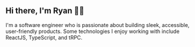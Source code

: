## Hi there, I'm Ryan 👋🏻

I'm a software engineer who is passionate about building sleek, accessible, user-friendly products. Some technologies I enjoy working with include ReactJS, TypeScript, and tRPC.
